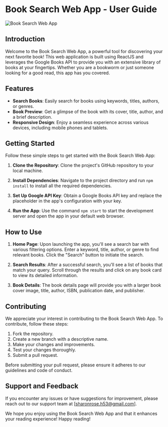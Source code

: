 # Book Search Web App - User Guide

![Book Search Web App](link_to_image)

## Introduction

Welcome to the Book Search Web App, a powerful tool for discovering your next favorite book! This web application is built using ReactJS and leverages the Google Books API to provide you with an extensive library of books at your fingertips. Whether you are a bookworm or just someone looking for a good read, this app has you covered.

## Features

- **Search Books**: Easily search for books using keywords, titles, authors, or genres.
- **Book Preview**: Get a glimpse of the book with its cover, title, author, and a brief description.
- **Responsive Design**: Enjoy a seamless experience across various devices, including mobile phones and tablets.

## Getting Started

Follow these simple steps to get started with the Book Search Web App:

1. **Clone the Repository**: Clone the project's GitHub repository to your local machine.

2. **Install Dependencies**: Navigate to the project directory and run `npm install` to install all the required dependencies.

3. **Set Up Google API Key**: Obtain a Google Books API key and replace the placeholder in the app's configuration with your key.

4. **Run the App**: Use the command `npm start` to start the development server and open the app in your default web browser.

## How to Use

1. **Home Page**: Upon launching the app, you'll see a search bar with various filtering options. Enter a keyword, title, author, or genre to find relevant books. Click the "Search" button to initiate the search.

2. **Search Results**: After a successful search, you'll see a list of books that match your query. Scroll through the results and click on any book card to view its detailed information.

3. **Book Details**: The book details page will provide you with a larger book cover image, title, author, ISBN, publication date, and publisher. 

## Contributing

We appreciate your interest in contributing to the Book Search Web App. To contribute, follow these steps:

1. Fork the repository.
2. Create a new branch with a descriptive name.
3. Make your changes and improvements.
4. Test your changes thoroughly.
5. Submit a pull request.

Before submitting your pull request, please ensure it adheres to our guidelines and code of conduct.

## Support and Feedback

If you encounter any issues or have suggestions for improvement, please reach out to our support team at [sharonrose.h53@gmail.com].

We hope you enjoy using the Book Search Web App and that it enhances your reading experience! Happy reading!
